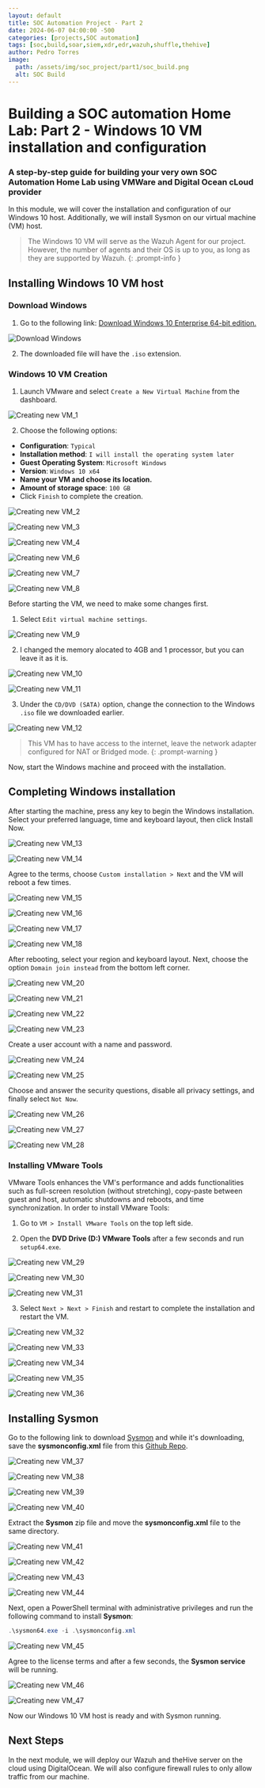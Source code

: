 ```yaml
---
layout: default
title: SOC Automation Project - Part 2
date: 2024-06-07 04:00:00 -500
categories: [projects,SOC automation]
tags: [soc,build,soar,siem,xdr,edr,wazuh,shuffle,thehive]
author: Pedro Torres
image: 
  path: /assets/img/soc_project/part1/soc_build.png
  alt: SOC Build
---
```


# Building a SOC automation Home Lab: Part 2 - Windows 10 VM installation and configuration 

### A step-by-step guide for building your very own SOC Automation Home Lab using VMWare and Digital Ocean cLoud provider

In this module, we will cover the installation and configuration of our Windows 10 host. Additionally, we will install Sysmon on our virtual machine (VM) host.

> The Windows 10 VM will serve as the Wazuh Agent for our project. However, the number of agents and their OS is up to you, as long as they are supported by Wazuh.
{: .prompt-info }

## Installing Windows 10 VM host

### Download Windows

1. Go to the following link: [Download Windows 10 Enterprise 64-bit edition.][1]

![Download Windows](/assets/img/soc_project/part2/000.png)

2. The downloaded file will have the `.iso` extension.

### Windows 10 VM Creation

1. Launch VMware and select `Create a New Virtual Machine` from the dashboard.

![Creating new VM_1](/assets/img/soc_project/part2/001.png)

2. Choose the following options:

* **Configuration**: `Typical`
* **Installation method**: `I will install the operating system later`
* **Guest Operating System**: `Microsoft Windows`
* **Version**: `Windows 10 x64`
* **Name your VM and choose its location.**
* **Amount of storage space**: `100 GB`
* Click `Finish` to complete the creation.

![Creating new VM_2](/assets/img/soc_project/part2/002.png)

![Creating new VM_3](/assets/img/soc_project/part2/003.png)

![Creating new VM_4](/assets/img/soc_project/part2/004.png)

![Creating new VM_6](/assets/img/soc_project/part2/006.png)

![Creating new VM_7](/assets/img/soc_project/part2/007.png)

![Creating new VM_8](/assets/img/soc_project/part2/008.png)

Before starting the VM, we need to make some changes first.

1. Select `Edit virtual machine settings`.

![Creating new VM_9](/assets/img/soc_project/part2/009.png)

2. I changed the memory alocated to 4GB and 1 processor, but you can leave it as it is.

![Creating new VM_10](/assets/img/soc_project/part2/010.png)

![Creating new VM_11](/assets/img/soc_project/part2/011.png)

3. Under the `CD/DVD (SATA)` option, change the connection to the Windows `.iso` file we downloaded earlier.

![Creating new VM_12](/assets/img/soc_project/part2/012.png)

> This VM has to have access to the internet, leave the network adapter configured for NAT or Bridged mode.
{: .prompt-warning }

Now, start the Windows machine and proceed with the installation.

## Completing Windows installation

After starting the machine, press any key to begin the Windows installation.
Select your preferred language, time and keyboard layout, then click Install Now.

![Creating new VM_13](/assets/img/soc_project/part2/013.png)

![Creating new VM_14](/assets/img/soc_project/part2/014.png)

Agree to the terms, choose `Custom installation > Next` and the VM will reboot a few times.

![Creating new VM_15](/assets/img/soc_project/part2/015.png)

![Creating new VM_16](/assets/img/soc_project/part2/016.png)

![Creating new VM_17](/assets/img/soc_project/part2/017.png)

![Creating new VM_18](/assets/img/soc_project/part2/018.png)

After rebooting, select your region and keyboard layout. Next, choose the option `Domain join instead` from the bottom left corner.

![Creating new VM_20](/assets/img/soc_project/part2/020.png)

![Creating new VM_21](/assets/img/soc_project/part2/021.png)

![Creating new VM_22](/assets/img/soc_project/part2/022.png)

![Creating new VM_23](/assets/img/soc_project/part2/023.png)

Create a user account with a name and password.

![Creating new VM_24](/assets/img/soc_project/part2/024.png)

![Creating new VM_25](/assets/img/soc_project/part2/025.png)

Choose and answer the security questions, disable all privacy settings, and finally select `Not Now`.

![Creating new VM_26](/assets/img/soc_project/part2/026.png)

![Creating new VM_27](/assets/img/soc_project/part2/027.png)

![Creating new VM_28](/assets/img/soc_project/part2/028.png)

### Installing VMware Tools

VMware Tools enhances the VM's performance and adds functionalities such as full-screen resolution (without stretching), copy-paste between guest and host, automatic shutdowns and reboots, and time synchronization. In order to install VMware Tools:

1. Go to `VM > Install VMware Tools` on the top left side.

2. Open the **DVD Drive (D:) VMware Tools** after a few seconds and run `setup64.exe`.

![Creating new VM_29](/assets/img/soc_project/part2/029.png)

![Creating new VM_30](/assets/img/soc_project/part2/030.png)

![Creating new VM_31](/assets/img/soc_project/part2/031.png)

3. Select `Next > Next > Finish` and restart to complete the installation and restart the VM.

![Creating new VM_32](/assets/img/soc_project/part2/032.png)

![Creating new VM_33](/assets/img/soc_project/part2/033.png)

![Creating new VM_34](/assets/img/soc_project/part2/034.png)

![Creating new VM_35](/assets/img/soc_project/part2/035.png)

![Creating new VM_36](/assets/img/soc_project/part2/036.png)

## Installing Sysmon

Go to the following link to download [Sysmon][2] and while it's downloading, save the **sysmonconfig.xml** file from this [Github Repo][3].

![Creating new VM_37](/assets/img/soc_project/part2/037.png)

![Creating new VM_38](/assets/img/soc_project/part2/038.png)

![Creating new VM_39](/assets/img/soc_project/part2/039.png)

![Creating new VM_40](/assets/img/soc_project/part2/040.png)

Extract the **Sysmon** zip file and move the **sysmonconfig.xml** file to the same directory.

![Creating new VM_41](/assets/img/soc_project/part2/041.png)

![Creating new VM_42](/assets/img/soc_project/part2/042.png)

![Creating new VM_43](/assets/img/soc_project/part2/043.png)

![Creating new VM_44](/assets/img/soc_project/part2/044.png)

Next, open a PowerShell terminal with administrative privileges and run the following command to install **Sysmon**:

```powershell
.\sysmon64.exe -i .\sysmonconfig.xml
```
![Creating new VM_45](/assets/img/soc_project/part2/045.png)

Agree to the license terms and after a few seconds, the **Sysmon service** will be running.

![Creating new VM_46](/assets/img/soc_project/part2/046.png)

![Creating new VM_47](/assets/img/soc_project/part2/047.png)

Now our Windows 10 VM host is ready and with Sysmon running.

## Next Steps

In the next module, we will deploy our Wazuh and theHive server on the cloud using DigitalOcean. We will also configure firewall rules to only allow traffic from our machine.


[1]: https://www.microsoft.com/en-us/evalcenter/download-windows-10-enterprise
[2]: https://learn.microsoft.com/pt-pt/sysinternals/downloads/sysmon
[3]: https://github.com/olafhartong/sysmon-modular